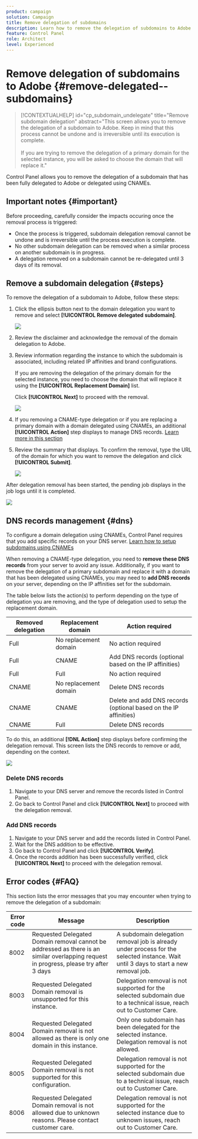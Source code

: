 ```yaml
---
product: campaign
solution: Campaign 
title: Remove delegation of subdomains
description: Learn how to remove the delegation of subdomains to Adobe.
feature: Control Panel
role: Architect
level: Experienced
---
```

# Remove delegation of subdomains to Adobe {#remove-delegated--subdomains}

>[!CONTEXTUALHELP]
>id="cp_subdomain_undelegate"
>title="Remove subdomain delegation"
>abstract="This screen allows you to remove the delegation of a subdomain to Adobe. Keep in mind that this process cannot be undone and is irreversible until its execution is complete.<br><br>If you are trying to remove the delegation of a primary domain for the selected instance, you will be asked to choose the domain that will replace it."

Control Panel allows you to remove the delegation of a subdomain that has been fully delegated to Adobe or delegated using CNAMEs.

## Important notes {#important}

Before proceeding, carefully consider the impacts occuring once the removal process is triggered:

* Once the process is triggered, subdomain delegation removal cannot be undone and is irreversible until the process execution is complete.
* No other subdomain delegation can be removed when a similar process on another subdomain is in progress.
* A delegation removed on a subdomain cannot be re-delegated until 3 days of its removal.

## Remove a subdomain delegation {#steps}

To remove the delegation of a subdomain to Adobe, follow these steps:

1. Click the ellipsis button next to the domain delegation you want to remove and select **[!UICONTROL Remove delegated subdomain]**.

    ![](assets/undelegate-subdomain.png)

1. Review the disclaimer and acknowledge the removal of the domain delegation to Adobe.

1. Review information regarding the instance to which the subdomain is associated, including related IP affinities and brand configurations.

    If you are removing the delegation of the primary domain for the selected instance, you need to choose the domain that will replace it using the **[!UICONTROL Replacement Domain]** list.
    
    Click **[!UICONTROL Next]** to proceed with the removal.

    ![](assets/undelegate-subdomain-details.png)

1. If you removing a CNAME-type delegation or if you are replacing a primary domain with a domain delegated using CNAMEs, an additional **[!UICONTROL Action]** step displays to manage DNS records. [Learn more in this section](#dns)

1. Review the summary that displays. To confirm the removal, type the URL of the domain for which you want to remove the delegation and click **[!UICONTROL Submit]**.

    ![](assets/undelegate-submit.png)

After delegation removal has been started, the pending job displays in the job logs until it is completed.

![](assets/undelegate-job.png)

## DNS records management {#dns}

To configure a domain delegation using CNAMEs, Control Panel requires that you add specific records on your DNS server. [Learn how to setup subdomains using CNAMEs](setting-up-new-subdomain.md#use-cnames)

When removing a CNAME-type delegation, you need to **remove these DNS records** from your server to avoid any issue. Additionally, if you want to remove the delegation of a primary subdomain and replace it with a domain that has been delegated using CNAMEs, you may need to **add DNS records** on your server, depending on the IP affinities set for the subdomain.

The table below lists the action(s) to perform depending on the type of delegation you are removing, and the type of delegation used to setup the replacement domain.

|Removed delegation|Replacement domain|Action required|
|  ---  |  ---  |  ---  |
|Full|No replacement domain|No action required|
|Full|CNAME|Add DNS records (optional based on the IP affinities)|
|Full|Full|No action required|
|CNAME|No replacement domain|Delete DNS records|
|CNAME|CNAME|Delete and add DNS records (optional based on the IP affinities)|
|CNAME|Full|Delete DNS records|

To do this, an additional **[!DNL Action]** step displays before confirming the delegation removal. This screen lists the DNS records to remove or add, depending on the context.

![](assets/action-step.png)

### Delete DNS records

1. Navigate to your DNS server and remove the records listed in Control Panel.
1. Go back to Control Panel and click **[!UICONTROL Next]** to proceed with the delegation removal.

### Add DNS records

1. Navigate to your DNS server and add the records listed in Control Panel.
1. Wait for the DNS addition to be effective.
1. Go back to Control Panel and click **[!UICONTROL Verify]**.
1. Once the records addition has been successfully verified, click **[!UICONTROL Next]** to proceed with the delegation removal.  

## Error codes {#FAQ}

This section lists the error messages that you may encounter when trying to remove the delegation of a subdomain:

|Error code|Message|Description|
|  ---  |  ---  |  ---  |
|8002|Requested Delegated Domain removal cannot be addressed as there is an similar overlapping request in progress, please try after 3 days|A subdomain delegation removal job is already under process for the selected instance. Wait until 3 days to start a new removal job.|
|8003|Requested Delegated Domain removal is unsupported for this instance.|Delegation removal is not supported for the selected subdomain due to a technical issue, reach out to Customer Care.|
|8004|Requested Delegated Domain removal is not allowed as there is only one domain in this instance.|Only one subdomain has been delegated for the selected instance. Delegation removal is not allowed.|
|8005|Requested Delegated Domain removal is not supported for this configuration.|Delegation removal is not supported for the selected subdomain due to a technical issue, reach out to Customer Care.|
|8006|Requested Delegated Domain removal is not allowed due to unknown reasons. Please contact customer care.|Delegation removal is not supported for the selected instance due to unknown issues, reach out to Customer Care.|
